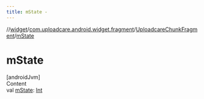 ```yaml
---
title: mState -
---
```

//[widget](../../index.md)/[com.uploadcare.android.widget.fragment](../index.md)/[UploadcareChunkFragment](index.md)/[mState](m-state.md)



# mState  
[androidJvm]  
Content  
val [mState](m-state.md): [Int](https://kotlinlang.org/api/latest/jvm/stdlib/kotlin/-int/index.html)  



